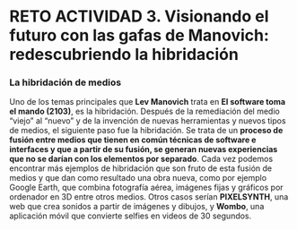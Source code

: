 # RETO ACTIVIDAD 3. Visionando el futuro con las gafas de Manovich: redescubriendo la hibridación

### La hibridación de medios

Uno de los temas principales que **Lev Manovich** trata en **El software toma el mando (2103)**, es la hibridación. Después de la remediación del medio “viejo” al “nuevo” y de la invención de nuevas herramientas y nuevos tipos de medios, el siguiente paso fue la hibridación.  Se trata de un **proceso de fusión entre medios que tienen en común técnicas de software e interfaces y que a partir de su fusión, se generan nuevas experiencias que no se darían con los elementos por separado**. Cada vez podemos encontrar más ejemplos de hibridación que son fruto de esta fusión de medios y que dan como resultado una obra nueva, como por ejemplo Google Earth, que combina fotografía aérea, imágenes fijas y gráficos por ordenador en 3D entre otros medios. Otros casos serían **PIXELSYNTH**, una web que crea sonidos a partir de imágenes y dibujos, y **Wombo**, una aplicación móvil que convierte selfies en videos de 30 segundos. 

